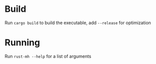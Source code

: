 # Build

Run `cargo build` to build the executable, add `--release` for optimization

# Running

Run `rust-mh --help` for a list of arguments